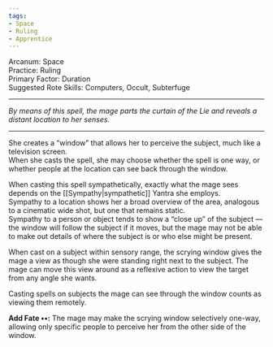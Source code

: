 ```yaml
---
tags:
- Space
- Ruling
- Apprentice
---
```


Arcanum: Space\
Practice: Ruling\
Primary Factor: Duration\
Suggested Rote Skills: Computers, Occult, Subterfuge

---

_By means of this spell, the mage parts the curtain of the Lie and reveals a distant location to her senses._

---

She creates a “window” that allows her to perceive the subject, much like a television screen.\
When she casts the spell, she may choose whether the spell is one way, or whether people at the location can see back through the window.

When casting this spell sympathetically, exactly what the mage sees depends on the [[Sympathy|sympathetic]] Yantra she employs.\
Sympathy to a location shows her a broad overview of the area, analogous to a cinematic wide shot, but one that remains static.\
Sympathy to a person or object tends to show a “close up” of the subject — the window will follow the subject if it moves, but the mage may not be able to make out details of where the subject is or who else might be present.

When cast on a subject within sensory range, the scrying window gives the mage a view as though she were standing right next to the subject. The mage can move this view around as a reflexive action to view the target from any angle she wants.

Casting spells on subjects the mage can see through the window counts as viewing them remotely.

**Add Fate ••:** The mage may make the scrying window selectively one-way, allowing only specific people to perceive her from the other side of the window.